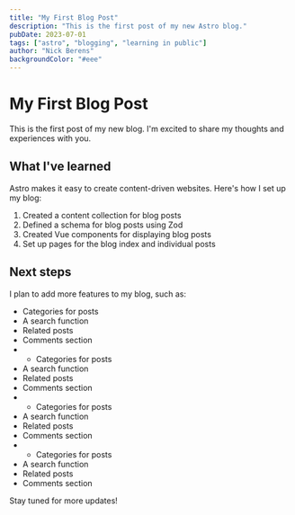 ```yaml
---
title: "My First Blog Post"
description: "This is the first post of my new Astro blog."
pubDate: 2023-07-01
tags: ["astro", "blogging", "learning in public"]
author: "Nick Berens"
backgroundColor: "#eee"
---
```


# My First Blog Post

This is the first post of my new blog. I'm excited to share my thoughts and experiences with you.

## What I've learned

Astro makes it easy to create content-driven websites. Here's how I set up my blog:

1. Created a content collection for blog posts
2. Defined a schema for blog posts using Zod
3. Created Vue components for displaying blog posts
4. Set up pages for the blog index and individual posts

## Next steps

I plan to add more features to my blog, such as:

- Categories for posts
- A search function
- Related posts
- Comments section
- - Categories for posts
- A search function
- Related posts
- Comments section
- - Categories for posts
- A search function
- Related posts
- Comments section
- - Categories for posts
- A search function
- Related posts
- Comments section

Stay tuned for more updates!
